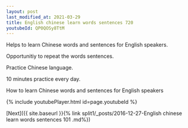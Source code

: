 ```yaml
---
layout: post
last_modified_at: 2021-03-29
title: English chinese learn words sentences 720 
youtubeId: QP0QOSy8TtM
---
```

 
 
Helps to learn Chinese words and sentences for English speakers.

Opportunitiy to repeat the words sentences. 

Practice Chinese language. 
 
10 minutes practice every day. 
 
How to learn Chinese words and sentences for English speakers 
 
{% include youtubePlayer.html id=page.youtubeId %}
 
 
[Next]({{ site.baseurl }}{% link  split1/_posts/2016-12-27-English chinese learn words sentences 101 .md%})
 
